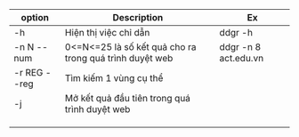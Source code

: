 | option  | Description  | Ex |
|---|---|---|
| -h  | Hiện thị việc chỉ dẫn  | ddgr -h |  
|  -n N --num| 0<=N<=25 là số kết quả cho ra trong quá trình duyệt web  |  ddgr -n 8 act.edu.vn |
|  -r REG --reg | Tìm kiếm 1 vùng cụ thể  |   |
|  -j| Mở kết quả đầu tiên trong quá trình duyệt web | |
|  | | |
|  | | |
|  | | |

